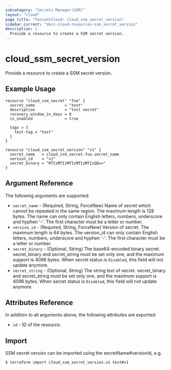 ```yaml
---
subcategory: "Secrets Manager(SSM)"
layout: "cloud"
page_title: "TencentCloud: cloud_ssm_secret_version"
sidebar_current: "docs-cloud-resources-ssm_secret_version"
description: |-
  Provide a resource to create a SSM secret version.
---
```


# cloud_ssm_secret_version

Provide a resource to create a SSM secret version.

## Example Usage

```hcl
resource "cloud_ssm_secret" "foo" {
  secret_name             = "test"
  description             = "test secret"
  recovery_window_in_days = 0
  is_enabled              = true

  tags = {
    test-tag = "test"
  }
}

resource "cloud_ssm_secret_version" "v1" {
  secret_name   = cloud_ssm_secret.foo.secret_name
  version_id    = "v1"
  secret_binary = "MTIzMTIzMTIzMTIzMTIzQQ=="
}
```

## Argument Reference

The following arguments are supported:

* `secret_name` - (Required, String, ForceNew) Name of secret which cannot be repeated in the same region. The maximum length is 128 bytes. The name can only contain English letters, numbers, underscore and hyphen '-'. The first character must be a letter or number.
* `version_id` - (Required, String, ForceNew) Version of secret. The maximum length is 64 bytes. The version_id can only contain English letters, numbers, underscore and hyphen '-'. The first character must be a letter or number.
* `secret_binary` - (Optional, String) The base64-encoded binary secret. secret_binary and secret_string must be set only one, and the maximum support is 4096 bytes. When secret status is `Disabled`, this field will not update anymore.
* `secret_string` - (Optional, String) The string text of secret. secret_binary and secret_string must be set only one, and the maximum support is 4096 bytes. When secret status is `Disabled`, this field will not update anymore.

## Attributes Reference

In addition to all arguments above, the following attributes are exported:

* `id` - ID of the resource.



## Import

SSM secret version can be imported using the secretName#versionId, e.g.
```
$ terraform import cloud_ssm_secret_version.v1 test#v1
```

